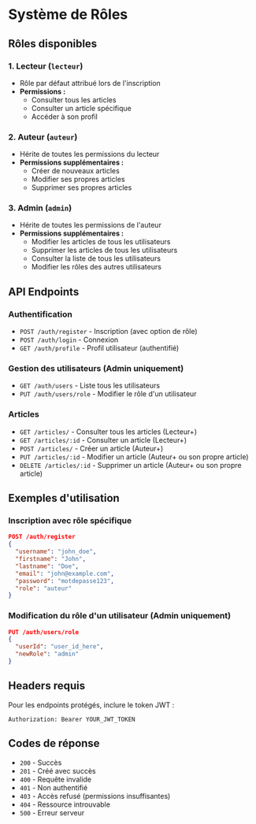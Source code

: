 # Système de Rôles

## Rôles disponibles

### 1. **Lecteur** (`lecteur`)
- Rôle par défaut attribué lors de l'inscription
- **Permissions :**
  - Consulter tous les articles
  - Consulter un article spécifique
  - Accéder à son profil

### 2. **Auteur** (`auteur`)
- Hérite de toutes les permissions du lecteur
- **Permissions supplémentaires :**
  - Créer de nouveaux articles
  - Modifier ses propres articles
  - Supprimer ses propres articles

### 3. **Admin** (`admin`)
- Hérite de toutes les permissions de l'auteur
- **Permissions supplémentaires :**
  - Modifier les articles de tous les utilisateurs
  - Supprimer les articles de tous les utilisateurs
  - Consulter la liste de tous les utilisateurs
  - Modifier les rôles des autres utilisateurs

## API Endpoints

### Authentification
- `POST /auth/register` - Inscription (avec option de rôle)
- `POST /auth/login` - Connexion
- `GET /auth/profile` - Profil utilisateur (authentifié)

### Gestion des utilisateurs (Admin uniquement)
- `GET /auth/users` - Liste tous les utilisateurs
- `PUT /auth/users/role` - Modifier le rôle d'un utilisateur

### Articles
- `GET /articles/` - Consulter tous les articles (Lecteur+)
- `GET /articles/:id` - Consulter un article (Lecteur+)
- `POST /articles/` - Créer un article (Auteur+)
- `PUT /articles/:id` - Modifier un article (Auteur+ ou son propre article)
- `DELETE /articles/:id` - Supprimer un article (Auteur+ ou son propre article)

## Exemples d'utilisation

### Inscription avec rôle spécifique
```json
POST /auth/register
{
  "username": "john_doe",
  "firstname": "John",
  "lastname": "Doe", 
  "email": "john@example.com",
  "password": "motdepasse123",
  "role": "auteur"
}
```

### Modification du rôle d'un utilisateur (Admin uniquement)
```json
PUT /auth/users/role
{
  "userId": "user_id_here",
  "newRole": "admin"
}
```

## Headers requis

Pour les endpoints protégés, inclure le token JWT :
```
Authorization: Bearer YOUR_JWT_TOKEN
```

## Codes de réponse

- `200` - Succès
- `201` - Créé avec succès
- `400` - Requête invalide
- `401` - Non authentifié
- `403` - Accès refusé (permissions insuffisantes)
- `404` - Ressource introuvable
- `500` - Erreur serveur 